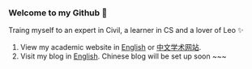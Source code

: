 ### Welcome to my Github 👋

Traing myself to an expert in Civil, a learner in CS and a lover of Leo ✨

1. View my academic website in [English](https://wenyaoliu.github.io/) or [中文学术网站](https://wenyaoliu.github.io/cn).
2. Visit my blog in [English](https://wenyaoliu.github.io/blog). Chinese blog will be set up soon ~~~
<!-- or [中文博客](https://wenyaoliu.github.io/cnblog).-->


<!--
**wenyaoliu/wenyaoliu** is a ✨ _special_ ✨ repository because its `README.md` (this file) appears on your GitHub profile.

Here are some ideas to get you started:

- 🔭 I’m currently working on ...
- 🌱 I’m currently learning ...
- 👯 I’m looking to collaborate on ...
- 🤔 I’m looking for help with ...
- 💬 Ask me about ...
- 📫 How to reach me: ...
- 😄 Pronouns: ...
- ⚡ Fun fact: ...
-->
